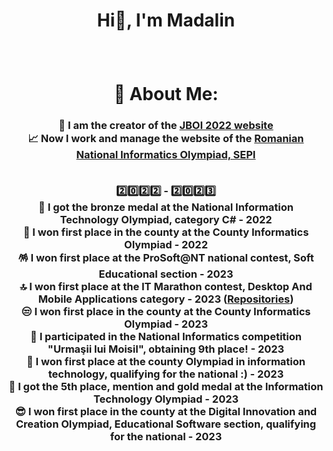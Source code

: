 # <p align="center">Hi👋, I'm Madalin</p>
<br>
<h1 align="center">💫 About Me: </h1>
<h3 align="center">
<b>🎉 I am the creator of the <a href = "https://jboi2022.lrmd.ro">JBOI 2022 website</a>
<br>📈 Now I work and manage the website of the <a href = "https://www.sepi.ro">Romanian National Informatics Olympiad, SEPI</a>
<br><br>

2️⃣0️⃣2️⃣2️⃣ - 2️⃣0️⃣2️⃣3️⃣
<br>🔴 I got the bronze medal at the National Information Technology Olympiad, category C# - 2022
<br>🔵 I won first place in the county at the County Informatics Olympiad - 2022
<br>🪅 I won first place at the ProSoft@NT national contest, Soft Educational section  - 2023
<br>🔝 I won first place at the IT Marathon contest, Desktop And Mobile Applications category - 2023 (<a href = "https://github.com/nnmadalin/Invite-for-a-break---ITMarathon">Repositories</a>)
<br>😒 I won first place in the county at the County Informatics Olympiad - 2023
<br>🧭 I participated in the National Informatics competition "Urmaşii lui Moisil", obtaining 9th place! - 2023
<br>🫠 I won first place at the county Olympiad in information technology, qualifying for the national :) - 2023
<br>🤩 I got the <b>5th place, mention and gold medal</b> at the Information Technology Olympiad - 2023
<br>😎 I won first place in the county at the Digital Innovation and Creation Olympiad, Educational Software section, qualifying for the national - 2023
</b>
</h3>
 
